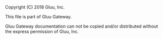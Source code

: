 Copyright (C) 2018 Gluu, Inc.

This file is part of Gluu Gateway. 
 
Gluu Gateway documentation can not be copied and/or distributed without the express permission of Gluu, Inc. 
